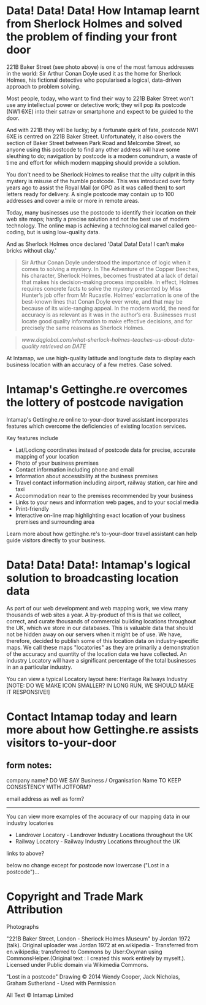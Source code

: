 Data! Data! Data! How Intamap learnt from Sherlock Holmes and solved the problem of finding your front door
================================================================

221B Baker Street (see photo above) is one of the most famous addresses in the world: Sir Arthur Conan Doyle used it as the home for Sherlock Holmes, his fictional detective who popularised a logical, data-driven approach to problem solving.

Most people, today, who want to find their way to 221B Baker Street won't use any intellectual power or detective work; they will pop its postcode (NW1 6XE) into their satnav or smartphone and expect to be guided to the door.

And with 221B they will be lucky; by a fortunate quirk of fate, postcode NW1 6XE is centred on 221B Baker Street. Unfortunately, it also covers the section of Baker Street between Park Road and Melcombe Street, so anyone using this postcode to find any other address will have some sleuthing to do; navigation by postcode is a modern conundrum, a waste of time and effort for which modern mapping should provide a solution.

You don't need to be Sherlock Holmes to realise that the uilty culprit in this mystery is misuse of the humble postcode. This was introduced over forty years ago to assist the Royal Mail (or GPO as it was called then) to sort letters ready for delivery. A single postcode may contain up to 100 addresses and cover a mile or more in remote areas.

Today, many businesses use the postcode to identify their location on their web site maps; hardly a precise solution and not the best use of modern technology. The online map is achieving a technological marvel called geo-coding, but is using low-quality data.

And as Sherlock Holmes once declared 'Data! Data! Data! I can’t make bricks without clay.'

<blockquote>Sir Arthur Conan Doyle understood the importance of logic when it comes to solving a mystery. In The Adventure of the Copper Beeches, his character, Sherlock Holmes, becomes frustrated at a lack of detail that makes his decision-making process impossible. In effect, Holmes requires concrete facts to solve the mystery presented by Miss Hunter’s job offer from Mr Rucastle. Holmes’ exclamation is one of the best-known lines that Conan Doyle ever wrote, and that may be because of its wide-ranging appeal. In the modern world, the need for accuracy is as relevant as it was in the author’s era. Businesses must locate good quality information to make effective decisions, and for precisely the same reasons as Sherlock Holmes.</blockquote>
<blockquote><em>www.dqglobal.com/what-sherlock-holmes-teaches-us-about-data-quality retrieved on DATE</blockquote></em>

At Intamap, we use high-quality latitude and longitude data to display each business location with an accuracy of a few metres. Case solved.

Intamap's Gettinghe.re overcomes the lottery of postcode navigation
====================================================================

Intamap's Gettinghe.re online to-your-door travel assistant incorporates features which overcome the deficiencies of existing location services.

Key features include

* Lat/Lodicng coordinates instead of postcode data for precise, accurate mapping of your location
* Photo of your business premises
* Contact information including phone and email
* Information about accessibility at the business premises
* Travel contact information including airport, railway station, car hire and taxi
* Accommodation near to the premises recommended by your business
* Links to your news and information web pages, and to your social media
* Print-friendly
* Interactive on-line map highlighting exact location of your business premises and surrounding area

Learn more about how gettinghe.re's to-your-door travel assistant can help guide visitors directly to your business.

Data! Data! Data!: Intamap's logical solution to broadcasting location data
==============================================================================

As part of our web development and web mapping work, we view many thousands of web sites a year. A by-product of this is that we collect, correct, and curate thousands of commercial building locations throughout the UK, which we store in our databases. This is valuable data that should not be hidden away on our servers when it might be of use. We have, therefore, decided to publish some of this location data on industry-specific maps. We call these maps "locatories" as they are primarily a demonstration of the accuracy and quantity of the location data we have collected. An industry Locatory will have a significant percentage of the total businesses in an a particular industry.

You can view a typical Locatory layout here: Heritage Railways Industry  [NOTE: DO WE MAKE ICON SMALLER? IN LONG RUN, WE SHOULD MAKE IT RESPONSIVE!]

Contact Intamap today and learn more about how Gettinghe.re assists visitors to-your-door
=========================================================================================


form notes:
-----------

company name? DO WE SAY
Business / Organisation Name
TO KEEP CONSISTENCY WITH JOTFORM?

email address as well as form?

* * * * * *

You can view more examples of the accuracy of our mapping data in our industry locatories

* Landrover Locatory - Landrover Industry Locations throughout the UK
* Railway Locatory - Railway Industry Locations throughout the UK

links to above?


below no change except for postcode now lowercase ("Lost in a postcode")...

Copyright and Trade Mark Attribution
======================================


Photographs

"221B Baker Street, London - Sherlock Holmes Museum" by Jordan 1972 (talk). Original uploader was Jordan 1972 at en.wikipedia - Transferred from en.wikipedia; transferred to Commons by User:Oxyman using CommonsHelper.(Original text : I created this work entirely by myself.). Licensed under Public domain via Wikimedia Commons.

"Lost in a postcode" Drawing © 2014 Wendy Cooper, Jack Nicholas, Graham Sutherland - Used with Permission

All Text © Intamap Limited
